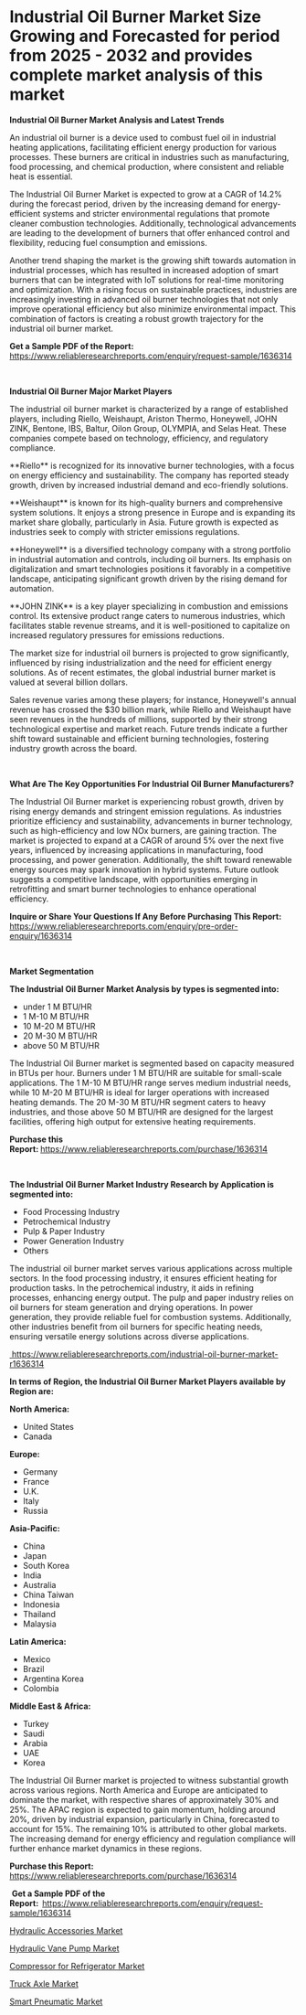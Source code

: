 <p><h1>Industrial Oil Burner Market Size Growing and Forecasted for period from 2025 - 2032 and provides complete market analysis of this market</h1></p><p><strong>Industrial Oil Burner Market Analysis and Latest Trends</strong></p>
<p><p>An industrial oil burner is a device used to combust fuel oil in industrial heating applications, facilitating efficient energy production for various processes. These burners are critical in industries such as manufacturing, food processing, and chemical production, where consistent and reliable heat is essential.</p><p>The Industrial Oil Burner Market is expected to grow at a CAGR of 14.2% during the forecast period, driven by the increasing demand for energy-efficient systems and stricter environmental regulations that promote cleaner combustion technologies. Additionally, technological advancements are leading to the development of burners that offer enhanced control and flexibility, reducing fuel consumption and emissions.</p><p>Another trend shaping the market is the growing shift towards automation in industrial processes, which has resulted in increased adoption of smart burners that can be integrated with IoT solutions for real-time monitoring and optimization. With a rising focus on sustainable practices, industries are increasingly investing in advanced oil burner technologies that not only improve operational efficiency but also minimize environmental impact. This combination of factors is creating a robust growth trajectory for the industrial oil burner market.</p></p>
<p><strong>Get a Sample PDF of the Report:&nbsp;</strong> <a href="https://www.reliableresearchreports.com/enquiry/request-sample/1636314?utm_campaign=120&utm_medium=2&utm_source=Github&utm_content=ia&utm_term=16022025&utm_id=industrial-oil-burner">https://www.reliableresearchreports.com/enquiry/request-sample/1636314</a></p>
<p>&nbsp;</p>
<p><strong>Industrial Oil Burner Major Market Players</strong></p>
<p><p>The industrial oil burner market is characterized by a range of established players, including Riello, Weishaupt, Ariston Thermo, Honeywell, JOHN ZINK, Bentone, IBS, Baltur, Oilon Group, OLYMPIA, and Selas Heat. These companies compete based on technology, efficiency, and regulatory compliance.</p><p>**Riello** is recognized for its innovative burner technologies, with a focus on energy efficiency and sustainability. The company has reported steady growth, driven by increased industrial demand and eco-friendly solutions.</p><p>**Weishaupt** is known for its high-quality burners and comprehensive system solutions. It enjoys a strong presence in Europe and is expanding its market share globally, particularly in Asia. Future growth is expected as industries seek to comply with stricter emissions regulations.</p><p>**Honeywell** is a diversified technology company with a strong portfolio in industrial automation and controls, including oil burners. Its emphasis on digitalization and smart technologies positions it favorably in a competitive landscape, anticipating significant growth driven by the rising demand for automation.</p><p>**JOHN ZINK** is a key player specializing in combustion and emissions control. Its extensive product range caters to numerous industries, which facilitates stable revenue streams, and it is well-positioned to capitalize on increased regulatory pressures for emissions reductions.</p><p>The market size for industrial oil burners is projected to grow significantly, influenced by rising industrialization and the need for efficient energy solutions. As of recent estimates, the global industrial burner market is valued at several billion dollars.</p><p>Sales revenue varies among these players; for instance, Honeywell's annual revenue has crossed the $30 billion mark, while Riello and Weishaupt have seen revenues in the hundreds of millions, supported by their strong technological expertise and market reach. Future trends indicate a further shift toward sustainable and efficient burning technologies, fostering industry growth across the board.</p></p>
<p>&nbsp;</p>
<p><strong>What Are The Key Opportunities For Industrial Oil Burner Manufacturers?</strong></p>
<p><p>The Industrial Oil Burner market is experiencing robust growth, driven by rising energy demands and stringent emission regulations. As industries prioritize efficiency and sustainability, advancements in burner technology, such as high-efficiency and low NOx burners, are gaining traction. The market is projected to expand at a CAGR of around 5% over the next five years, influenced by increasing applications in manufacturing, food processing, and power generation. Additionally, the shift toward renewable energy sources may spark innovation in hybrid systems. Future outlook suggests a competitive landscape, with opportunities emerging in retrofitting and smart burner technologies to enhance operational efficiency.</p></p>
<p><strong>Inquire or Share Your Questions If Any Before Purchasing This Report:</strong> <a href="https://www.reliableresearchreports.com/enquiry/pre-order-enquiry/1636314?utm_campaign=120&utm_medium=2&utm_source=Github&utm_content=ia&utm_term=16022025&utm_id=industrial-oil-burner">https://www.reliableresearchreports.com/enquiry/pre-order-enquiry/1636314</a></p>
<p>&nbsp;</p>
<p><strong>Market Segmentation</strong></p>
<p><strong>The Industrial Oil Burner Market Analysis by types is segmented into:</strong></p>
<p><ul><li>under 1 M BTU/HR</li><li>1 M-10 M BTU/HR</li><li>10 M-20 M BTU/HR</li><li>20 M-30 M BTU/HR</li><li>above 50 M BTU/HR</li></ul></p>
<p><p>The Industrial Oil Burner market is segmented based on capacity measured in BTUs per hour. Burners under 1 M BTU/HR are suitable for small-scale applications. The 1 M-10 M BTU/HR range serves medium industrial needs, while 10 M-20 M BTU/HR is ideal for larger operations with increased heating demands. The 20 M-30 M BTU/HR segment caters to heavy industries, and those above 50 M BTU/HR are designed for the largest facilities, offering high output for extensive heating requirements.</p></p>
<p><strong>Purchase this Report:&nbsp;</strong><a href="https://www.reliableresearchreports.com/purchase/1636314?utm_campaign=120&utm_medium=2&utm_source=Github&utm_content=ia&utm_term=16022025&utm_id=industrial-oil-burner">https://www.reliableresearchreports.com/purchase/1636314</a></p>
<p>&nbsp;</p>
<p><strong>The Industrial Oil Burner Market Industry Research by Application is segmented into:</strong></p>
<p><ul><li>Food Processing Industry</li><li>Petrochemical Industry</li><li>Pulp & Paper Industry</li><li>Power Generation Industry</li><li>Others</li></ul></p>
<p><p>The industrial oil burner market serves various applications across multiple sectors. In the food processing industry, it ensures efficient heating for production tasks. In the petrochemical industry, it aids in refining processes, enhancing energy output. The pulp and paper industry relies on oil burners for steam generation and drying operations. In power generation, they provide reliable fuel for combustion systems. Additionally, other industries benefit from oil burners for specific heating needs, ensuring versatile energy solutions across diverse applications.</p></p>
<p><a href="https://www.reliableresearchreports.com/industrial-oil-burner-market-r1636314?utm_campaign=120&utm_medium=2&utm_source=Github&utm_content=ia&utm_term=16022025&utm_id=industrial-oil-burner">&nbsp;https://www.reliableresearchreports.com/industrial-oil-burner-market-r1636314</a></p>
<p><strong>In terms of Region, the Industrial Oil Burner Market Players available by Region are:</strong></p>
<p>
    <p> <strong> North America: </strong>
        <ul>
            <li>United States</li>
            <li>Canada</li>
        </ul>
        </p> 
    <p> <strong> Europe: </strong>
        <ul>
            <li>Germany</li>
            <li>France</li>
            <li>U.K.</li>
            <li>Italy</li>
            <li>Russia</li>
        </ul>
        </p> 
    <p> <strong> Asia-Pacific: </strong>
        <ul>
            <li>China</li>
            <li>Japan</li>
            <li>South Korea</li>
            <li>India</li>
            <li>Australia</li>
            <li>China Taiwan</li>
            <li>Indonesia</li>
            <li>Thailand</li>
            <li>Malaysia</li>
        </ul>
        </p> 
    <p> <strong> Latin America: </strong>
        <ul>
            <li>Mexico</li>
            <li>Brazil</li>
            <li>Argentina Korea</li>
            <li>Colombia</li>
        </ul>
        </p> 
    <p> <strong> Middle East & Africa: </strong>
        <ul>
            <li>Turkey</li>
            <li>Saudi</li>
            <li>Arabia</li>
            <li>UAE</li>
            <li>Korea</li>
        </ul>
    </p>
    </p>
<p><p>The Industrial Oil Burner market is projected to witness substantial growth across various regions. North America and Europe are anticipated to dominate the market, with respective shares of approximately 30% and 25%. The APAC region is expected to gain momentum, holding around 20%, driven by industrial expansion, particularly in China, forecasted to account for 15%. The remaining 10% is attributed to other global markets. The increasing demand for energy efficiency and regulation compliance will further enhance market dynamics in these regions.</p></p>
<p><strong>Purchase this Report: </strong><a href="https://www.reliableresearchreports.com/purchase/1636314?utm_campaign=120&utm_medium=2&utm_source=Github&utm_content=ia&utm_term=16022025&utm_id=industrial-oil-burner">https://www.reliableresearchreports.com/purchase/1636314</a></p>
<p>&nbsp;<strong>Get a Sample PDF of the Report:&nbsp;&nbsp;</strong><a href="https://www.reliableresearchreports.com/enquiry/request-sample/1636314?utm_campaign=120&utm_medium=2&utm_source=Github&utm_content=ia&utm_term=16022025&utm_id=industrial-oil-burner">https://www.reliableresearchreports.com/enquiry/request-sample/1636314</a></p>
<p><strong></strong></p>
<p><p><a href="https://github.com/scaseiargas/Market-Research-Report-List-1/blob/main/hydraulic-accessories-market.md?utm_campaign=120&utm_medium=2&utm_source=Github&utm_content=ia&utm_term=16022025&utm_id=industrial-oil-burner">Hydraulic Accessories Market</a></p><p><a href="https://github.com/micbotam/Market-Research-Report-List-1/blob/main/hydraulic-vane-pump-market.md?utm_campaign=120&utm_medium=2&utm_source=Github&utm_content=ia&utm_term=16022025&utm_id=industrial-oil-burner">Hydraulic Vane Pump Market</a></p><p><a href="https://github.com/namaqbagels64/Market-Research-Report-List-1/blob/main/compressor-for-refrigerator-market.md?utm_campaign=120&utm_medium=2&utm_source=Github&utm_content=ia&utm_term=16022025&utm_id=industrial-oil-burner">Compressor for Refrigerator Market</a></p><p><a href="https://github.com/ngozudapshi/Market-Research-Report-List-1/blob/main/truck-axle-market.md?utm_campaign=120&utm_medium=2&utm_source=Github&utm_content=ia&utm_term=16022025&utm_id=industrial-oil-burner">Truck Axle Market</a></p><p><a href="https://github.com/vitrilaoire/Market-Research-Report-List-1/blob/main/smart-pneumatic-market.md?utm_campaign=120&utm_medium=2&utm_source=Github&utm_content=ia&utm_term=16022025&utm_id=industrial-oil-burner">Smart Pneumatic Market</a></p></p>